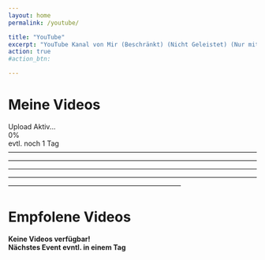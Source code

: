 ```yaml
---
layout: home
permalink: /youtube/

title: "YouTube"
excerpt: "YouTube Kanal von Mir (Beschränkt) (Nicht Geleistet) (Nur mit Link verfügbar)"
action: true
#action_btn:

---
```


# Meine Videos
Upload Aktiv...\
0%\
evtl. noch 1 Tag\
—————————————————————————————————————————————————————————————————————————————————————————————————————————————————————————————————————————————————————————————————————————

# Empfolene Videos

**Keine Videos verfügbar!\
Nächstes Event evntl. in einem Tag**
